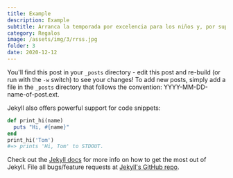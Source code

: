 ```yaml
---
title: Example
description: Example
subtitle: Arranca la temporada por excelencia para los niños y, por supuesto, para las empresas de juguetes. Tanto es así que el 70% de la facturación total de este sector se da en Navidad, según datos de la Asociación Española de Fabricantes de Juguetes (AEFJ).
category: Regalos
image: /assets/img/3/rrss.jpg
folder: 3
date: 2020-12-12
---
```

You'll find this post in your `_posts` directory - edit this post and re-build (or run with the `-w` switch) to see your changes!
To add new posts, simply add a file in the `_posts` directory that follows the convention: YYYY-MM-DD-name-of-post.ext.
<!-- more -->

Jekyll also offers powerful support for code snippets:

```ruby
def print_hi(name)
  puts "Hi, #{name}"
end
print_hi('Tom')
#=> prints 'Hi, Tom' to STDOUT.
```

Check out the [Jekyll docs][jekyll] for more info on how to get the most out of Jekyll. File all bugs/feature requests at [Jekyll's GitHub repo][jekyll-gh].

[jekyll-gh]: https://github.com/mojombo/jekyll
[jekyll]:    http://jekyllrb.com
